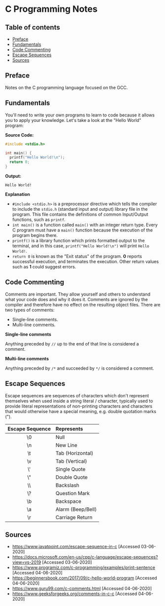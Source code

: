 # C Programming Notes <!-- omit in toc -->

## Table of contents <!-- omit in toc -->

- [Preface](#preface)
- [Fundamentals](#fundamentals)
- [Code Commenting](#code-commenting)
- [Escape Sequences](#escape-sequences)
- [Sources](#sources)

## Preface

Notes on the C programming language focused on the GCC. 

## Fundamentals

You'll need to write your own programs to learn to code because it allows you to apply your knowledge. Let's take a look at the "Hello World" program:

**Source Code:**

```c
#include <stdio.h>

int main() {
  printf("Hello World!\n");
  return 0;
}
```

**Output:**

```Hello World!```

**Explanation**

- `#include <stdio.h>` is a preprocessor directive which tells the compiler to include the `stdio.h` (standard input and output) library file in the program. This file contains the definitions of common Input/Output functions, such as `printf`.
- `int main()` is a function called `main()` with an integer return type. Every C program must have a `main()` function because the execution of the program begins there.
- `printf()` is a library function which prints formatted output to the terminal, and in this case, `printf("Hello World!\n")` will print `Hello World!`.
- `return 0` is known as the "Exit status" of the program. **0** reports successful execution, and terminates the execution. Other return values such as **1** could suggest errors.

## Code Commenting

Comments are important. They allow yourself and others to understand what your code does and why it does it. Comments are ignored by the compiler and therefore have no effect on the resulting object files. There are two types of comments:

- Single-line comments.
- Multi-line comments.

**Single-line comments**

Anything preceded by `//` up to the end of that line is considered a comment.

**Multi-line comments**

Anything preceded by `/*` and succeeded by `*/` is considered a comment.

## Escape Sequences

Escape sequences are sequences of characters which don't represent themselves when used inside a string literal / character, typically used to provide literal representations of non-printing characters and characters that would otherwise have a special meaning, e.g. double quotation marks (").

| Escape Sequence | Represents        |
| :-------------: | :---------------- |
|       \0        | Null              |
|       \n        | New Line          |
|       \t        | Tab (Horizontal)  |
|       \v        | Tab (Vertical)    |
|       \\'       | Single Quote      |
|       \\"       | Double Quote      |
|       \\\       | Backslash         |
|       \\?       | Question Mark     |
|       \b        | Backspace         |
|       \a        | Alarm (Beep/Bell) |
|       \r        | Carriage Return   |

## Sources

- <https://www.javatpoint.com/escape-sequence-in-c> [Accessed 03-06-2020]
- <https://docs.microsoft.com/en-us/cpp/c-language/escape-sequences?view=vs-2019> [Accessed 03-06-2020]
- <https://www.programiz.com/c-programming/examples/print-sentence> [Accessed 04-06-2020]
- <https://beginnersbook.com/2017/09/c-hello-world-program> [Accessed 04-06-2020]
- <https://www.guru99.com/c-comments.html> [Accessed 04-06-2020]
- <https://www.geeksforgeeks.org/comments-in-c-c> [Accessed 04-06-2020]
